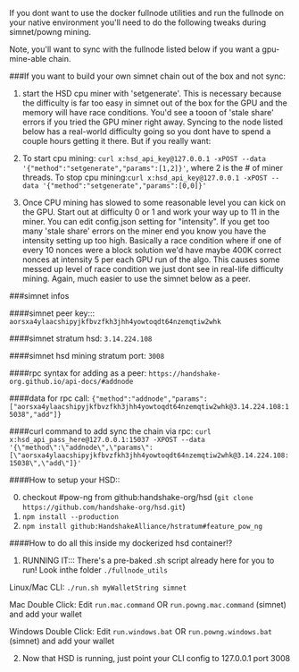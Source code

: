 If you dont want to use the docker fullnode utilities and run the fullnode on your native environment you'll need to do the following tweaks during simnet/powng mining.

Note, you'll want to sync with the fullnode listed below if you want a gpu-mine-able chain. 

###If you want to build your own simnet chain out of the box and not sync: 

1. start the HSD cpu miner with 'setgenerate'. This is necessary because the difficulty is far too easy in simnet out of the box for the GPU and the memory will have race conditions. You'd see a tooon of 'stale share' errors if you tried the GPU miner right away. Syncing to the node listed below has a real-world difficulty going so you dont have to spend a couple hours getting it there. But if you really want: 

2. To start cpu mining: ```curl x:hsd_api_key@127.0.0.1 -xPOST --data '{"method":"setgenerate","params":[1,2]}'```, where 2 is the # of miner threads. To stop cpu mining:```curl x:hsd_api_key@127.0.0.1 -xPOST --data '{"method":"setgenerate","params":[0,0]}'```

3. Once CPU mining has slowed to some reasonable level you can kick on the GPU. Start out at difficulty 0 or 1 and work your way up to 11 in the miner. You can edit config.json setting for "intensity". If you get too many 'stale share' errors on the miner end you know you have the intensity setting up too high. Basically a race condition where if one of every 10 nonces were a block solution we'd have maybe 400K correct nonces at intensity 5 per each GPU run of the algo. This causes some messed up level of race condition we just dont see in real-life difficulty mining. Again, much easier to use the simnet below as a peer. 


###simnet infos 

####simnet peer key:::
```aorsxa4ylaacshipyjkfbvzfkh3jhh4yowtoqdt64nzemqtiw2whk```

####simnet stratum hsd: 
```3.14.224.108```

####simnet hsd mining stratum port: 
```3008```

####rpc syntax for adding as a peer:
```https://handshake-org.github.io/api-docs/#addnode```

####data for rpc call:
```{"method":"addnode","params":["aorsxa4ylaacshipyjkfbvzfkh3jhh4yowtoqdt64nzemqtiw2whk@3.14.224.108:15038","add"]}```

####curl command to add sync the chain via rpc:
```curl x:hsd_api_pass_here@127.0.0.1:15037 -XPOST --data '{\"method\":\"addnode\",\"params\":[\"aorsxa4ylaacshipyjkfbvzfkh3jhh4yowtoqdt64nzemqtiw2whk@3.14.224.108:15038\",\"add\"]}'```

####How to setup your HSD::

0. checkout #pow-ng from github:handshake-org/hsd (```git clone https://github.com/handshake-org/hsd.git```)
1. ```npm install --production```
2. ```npm install github:HandshakeAlliance/hstratum#feature_pow_ng```



####How to do all this inside my dockerized hsd container!?
1. RUNNING IT::: There's a pre-baked .sh script already here for you to run!
Look inthe folder ```./fullnode_utils```

Linux/Mac CLI: 
```./run.sh myWalletString simnet```

Mac Double Click:
Edit ```run.mac.command``` OR ```run.powng.mac.command``` (simnet) and add your wallet

Windows Double Click:
Edit ```run.windows.bat``` OR ```run.powng.windows.bat``` (simnet) and add your wallet

2. Now that HSD is running, just point your CLI config to 127.0.0.1 port 3008
